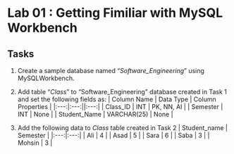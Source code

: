 # Lab 01 : Getting Fimiliar with MySQL Workbench

## Tasks
1. Create a sample database named “*Software_Engineering*” using MySQLWorkbench.
2. Add table “*Class*” to “Software_Engineering” database created in Task 1 and set the following fields as:
|	Column Name 	| 	Data Type 	| 	Column Properties	|
|:---:|:---:||:---:|
|	Class_ID		|	INT			|	PK, NN, AI 			|
|	Semester		|	INT			|	None				|
|	Student_Name 	|	VARCHAR(25)	|	None 				|

3. Add the following data to *Class* table created in Task 2
|	Student_name 	|	Semester	|
|:---:|:---:|
|	Ali				|	4			|
|	Asad			|	5			|
|	Sara			|	6			|
|	Saba			|	3			|
|	Mohsin			|	3			|